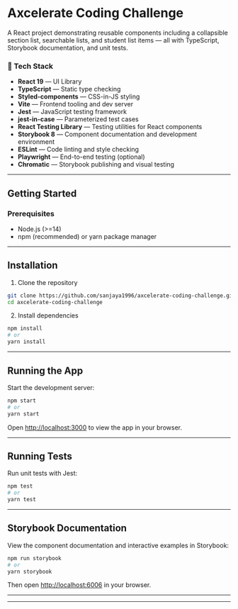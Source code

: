 # Axcelerate Coding Challenge

A React project demonstrating reusable components including a collapsible section list, searchable lists, and student list items — all with TypeScript, Storybook documentation, and unit tests.

### 🚀 Tech Stack

- **React 19** — UI Library
- **TypeScript** — Static type checking
- **Styled-components** — CSS-in-JS styling
- **Vite** — Frontend tooling and dev server
- **Jest** — JavaScript testing framework
- **jest-in-case** — Parameterized test cases
- **React Testing Library** — Testing utilities for React components
- **Storybook 8** — Component documentation and development environment
- **ESLint** — Code linting and style checking
- **Playwright** — End-to-end testing (optional)
- **Chromatic** — Storybook publishing and visual testing
---

## Getting Started

### Prerequisites

- Node.js (>=14)
- npm (recommended) or yarn package manager

---

## Installation

1. Clone the repository

```bash
git clone https://github.com/sanjaya1996/axcelerate-coding-challenge.git
cd axcelerate-coding-challenge
```

2. Install dependencies

```bash
npm install
# or
yarn install
```

---

## Running the App

Start the development server:

```bash
npm start
# or
yarn start
```

Open [http://localhost:3000](http://localhost:3000) to view the app in your browser.

---

## Running Tests

Run unit tests with Jest:

```bash
npm test
# or
yarn test
```

---

## Storybook Documentation

View the component documentation and interactive examples in Storybook:

```bash
npm run storybook
# or
yarn storybook
```

Then open [http://localhost:6006](http://localhost:6006) in your browser.

---
---
